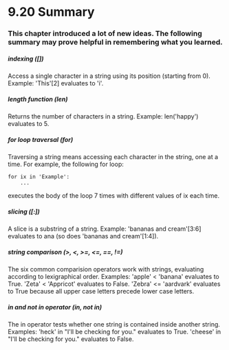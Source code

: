 # 9.20 Summary

### This chapter introduced a lot of new ideas. The following summary may prove helpful in remembering what you learned.

##### indexing ([])
Access a single character in a string using its position (starting from 0). Example: 'This'[2] evaluates to 'i'.

##### length function (len)
Returns the number of characters in a string. Example: len('happy') evaluates to 5.

##### for loop traversal (for)
Traversing a string means accessing each character in the string, one at a time. For example, the following for loop:

	for ix in 'Example':
	    ...
executes the body of the loop 7 times with different values of ix each time.

##### slicing ([:])
A slice is a substring of a string. Example: 'bananas and cream'[3:6] evaluates to ana (so does 'bananas and cream'[1:4]).

##### string comparison (>, <, >=, <=, ==, !=)
The six common comparision operators work with strings, evaluating according to lexigraphical order. Examples: 'apple' < 'banana' evaluates to True. 'Zeta' < 'Appricot' evaluates to False. 'Zebra' <= 'aardvark' evaluates to True because all upper case letters precede lower case letters.

##### in and not in operator (in, not in)
The in operator tests whether one string is contained inside another string. Examples: 'heck' in "I'll be checking for you." evaluates to True. 'cheese' in "I'll be checking for you." evaluates to False.

